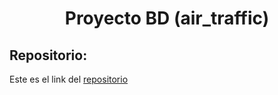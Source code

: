 <h1 align="center">Proyecto BD (air_traffic)</h1>

<h2>Repositorio:</h2>

Este es el link del [repositorio](https://github.com/albabernal03/BD_proyecto_final)
